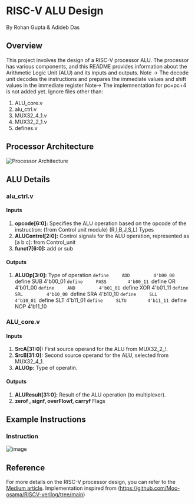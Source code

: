 # RISC-V ALU Design
By Rohan Gupta & Adideb Das

## Overview

This project involves the design of a RISC-V processor ALU. The processor has various components, and this README provides information about the Arithmetic Logic Unit (ALU) and its inputs and outputs.
Note -> The decode unit decodes the instructions and prepares the immediate values and shift values in the immediate register
Note-> The implemnentation for pc=pc+4 is not added yet.
Ignore files other than:
1. ALU_core.v
2. alu_ctrl.v
3. MUX32_4_1.v
4. MUX32_2_1.v
5. defines.v
## Processor Architecture

![Processor Architecture](https://github.com/Rohan7Gupta/smitrv/assets/107053094/ef118744-9367-43c2-9b14-e6c7b1c1c094)

## ALU Details
### alu_ctrl.v
#### Inputs
1. **opcode[6:0]:** Specifies the ALU operation based on the opcode of the instruction: (from Control unit module) (R,I,B,J,S,L) Types
2. **ALUControl[2:0]:** Control signals for the ALU operation, represented as [a b c]: from Control_unit
3. **funct7[6:0]:** add or sub

#### Outputs
1. **ALUOp[3:0]:** Type of operation
`define     ADD         4'b00_00
`define     SUB         4'b00_01
`define     PASS        4'b00_11
`define     OR          4'b01_00
`define     AND         4'b01_01
`define     XOR         4'b01_11
`define     SRL         4'b10_00
`define     SRA         4'b10_10
`define     SLL         4'b10_01
`define     SLT         4'b11_01
`define     SLTU        4'b11_11
`define     NOP         4'b11_10

### ALU_core.v
#### Inputs
1. **SrcA[31:0]:** First source operand for the ALU from MUX32_2_!.
2. **SrcB[31:0]:** Second source operand for the ALU, selected from MUX32_4_1.
3. **ALUOp:** Type of operatin.

#### Outputs
1. **ALUResult[31:0]:** Result of the ALU operation (to multiplexer).
2. **zerof , signf, overFlowf, carryf**  Flags
## Example Instructions

### Instruction
![image](https://github.com/Rohan7Gupta/smitrv/assets/107053094/15405f0f-cb8d-42f9-9c77-184ecde39977)


## Reference

For more details on the RISC-V processor design, you can refer to the [Medium article](https://medium.com/programmatic/how-to-design-a-risc-v-processor-12388e1163c).
Implementation inspired from (https://github.com/Moo-osama/RISCV-verilog/tree/main)

